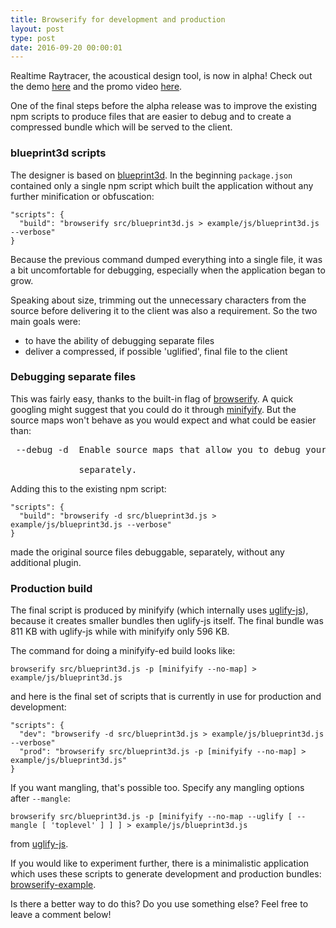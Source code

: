 ```yaml
---
title: Browserify for development and production
layout: post
type: post
date: 2016-09-20 00:00:01
---
```


Realtime Raytracer, the acoustical design tool, is now in alpha! Check out the demo
[here](http://bp3dbt2d-env.us-east-1.elasticbeanstalk.com) and the promo video
[here](https://www.youtube.com/watch?v=cBA91hA2NEw).

One of the final steps before the alpha release was to improve the existing npm scripts to
produce files that are easier to debug and to create a compressed bundle which will be served to the client.

### blueprint3d scripts

The designer is based on [blueprint3d](https://github.com/furnishup/blueprint3d).
In the beginning <code>package.json</code> contained only a single npm script which built the application without
any further minification or obfuscation:

<pre><code>"scripts": {
  "build": "browserify src/blueprint3d.js > example/js/blueprint3d.js --verbose"
}</code></pre>

Because the previous command dumped everything into a single file, it was a bit uncomfortable for
debugging, especially when the application began to grow.

Speaking about size, trimming out the unnecessary characters from the source before delivering it to the client
was also a requirement. So the two main goals were:

* to have the ability of debugging separate files
* deliver a compressed, if possible 'uglified', final file to the client

### Debugging separate files

This was fairly easy, thanks to the built-in flag of [browserify](https://github.com/substack/node-browserify#usage).
A quick googling might suggest that you could do it through [minifyify](https://github.com/ben-ng/minifyify).
But the source maps won't behave as you would expect and what could be easier than:

<pre>
 --debug -d  Enable source maps that allow you to debug your files

             separately.
</pre>

Adding this to the existing npm script:

<pre><code>"scripts": {
  "build": "browserify -d src/blueprint3d.js > example/js/blueprint3d.js --verbose"
}
</code></pre>

made the original source files debuggable, separately, without any additional plugin.

### Production build

The final script is produced by minifyify (which internally uses
[uglify-js](https://github.com/mishoo/UglifyJS2)), because it creates smaller bundles then uglify-js itself.
The final bundle was 811 KB with uglify-js while with minifyify only 596 KB.

The command for doing a minifyify-ed build looks like:

<pre><code class="hljs text">browserify src/blueprint3d.js -p [minifyify --no-map] > example/js/blueprint3d.js
</code></pre>

and here is the final set of scripts that is currently in use for production and development:

<pre><code>"scripts": {
  "dev": "browserify -d src/blueprint3d.js > example/js/blueprint3d.js --verbose"
  "prod": "browserify src/blueprint3d.js -p [minifyify --no-map] > example/js/blueprint3d.js"
}</code></pre>

If you want mangling, that's possible too. Specify any mangling options after <code>--mangle</code>:

<pre><code class="hljs text">browserify src/blueprint3d.js -p [minifyify --no-map --uglify [ --mangle [ 'toplevel' ] ] ] > example/js/blueprint3d.js
</code></pre>

from [uglify-js](https://github.com/mishoo/UglifyJS2#mangler-options).

If you would like to experiment further, there is a minimalistic application which uses these
scripts to generate development and production bundles: [browserify-example](https://github.com/akoskm/browserify-example).

Is there a better way to do this? Do you use something else? Feel free to leave a comment below!